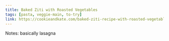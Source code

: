```yaml
---
title: Baked Ziti with Roasted Vegetables
tags: [pasta, veggie-main, to-try]
link: https://cookieandkate.com/baked-ziti-recipe-with-roasted-vegetables/
---
```

Notes: basically lasagna

